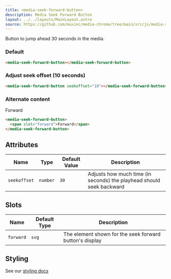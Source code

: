 ```yaml
---
title: <media-seek-forward-button>
description: Media Seek Forward Button
layout: ../../layouts/MainLayout.astro
source: https://github.com/muxinc/media-chrome/tree/main/src/js/media-seek-forward-button.js
---
```


Button to jump ahead 30 seconds in the media.

<h3>Default</h3>

<media-seek-forward-button></media-seek-forward-button>

```html
<media-seek-forward-button></media-seek-forward-button>
```

<h3>Adjust seek offset (10 seconds)</h3>

<media-seek-forward-button seekoffset="10"></media-seek-forward-button>

```html
<media-seek-forward-button seekoffset="10"></media-seek-forward-button>
```

<h3>Alternate content</h3>

<media-seek-forward-button>
  <span slot="forward">Forward</span>
</media-seek-forward-button>

```html
<media-seek-forward-button>
  <span slot="forward">Forward</span>
</media-seek-forward-button>
```

## Attributes

| Name          | Type     | Default Value | Description                                                          |
| ------------- | -------- | ------------- | -------------------------------------------------------------------- |
| `seekoffset` | `number` | `30`          | Adjusts how much time (in seconds) the playhead should seek backward |

## Slots

| Name      | Default Type | Description                                             |
| --------- | ------------ | ------------------------------------------------------- |
| `forward` | `svg`        | The element shown for the seek forward button's display |


## Styling

See our [styling docs](./styling#Buttons)
